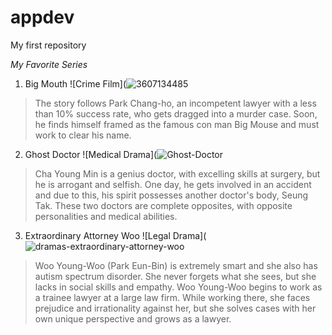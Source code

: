 # appdev
My first repository

*My Favorite Series*
1. Big Mouth ![Crime Film](![3607134485](https://user-images.githubusercontent.com/120575252/207626225-0c56fb69-978c-4095-8ae0-3861bb7f59f8.jpg)
  >The story follows Park Chang-ho, an incompetent lawyer with a less than 10% success rate, who gets dragged into a murder case. Soon, he finds himself framed as the famous con man Big Mouse and must work to clear his name.

2. Ghost Doctor ![Medical Drama](![Ghost-Doctor](https://user-images.githubusercontent.com/120575252/207627647-ca64bc51-ace7-4bee-a7e5-38ebfb4ca1dd.png)
  >Cha Young Min is a genius doctor, with excelling skills at surgery, but he is arrogant and selfish. One day, he gets involved in an accident and due to this, his spirit possesses another doctor's body, Seung Tak. These two doctors are complete opposites, with opposite personalities and medical abilities.

3. Extraordinary Attorney Woo ![Legal Drama](![dramas-extraordinary-attorney-woo](https://user-images.githubusercontent.com/120575252/207626604-2de88f99-0fab-4ad8-97d7-90e634ee8b13.png)
  >Woo Young-Woo (Park Eun-Bin) is extremely smart and she also has autism spectrum disorder. She never forgets what she sees, but she lacks in social skills and empathy. Woo Young-Woo begins to work as a trainee lawyer at a large law firm. While working there, she faces prejudice and irrationality against her, but she solves cases with her own unique perspective and grows as a lawyer.
